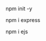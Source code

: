 
<!-- For Setup AnyApp In Production Level -->
npm init -y   

<!-- Express For Creating Server -->
npm i express  

<!-- For Render Html -->
npm i ejs